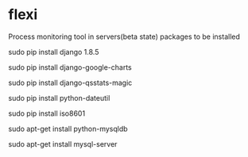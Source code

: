 # flexi
Process monitoring tool in servers(beta state)
packages to be installed 

sudo pip install django 1.8.5

sudo pip install django-google-charts

sudo pip install django-qsstats-magic

sudo pip install python-dateutil

sudo pip install iso8601

sudo apt-get install python-mysqldb

sudo apt-get install mysql-server




